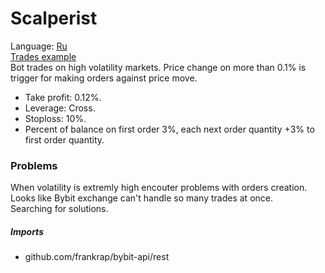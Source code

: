 # Scalperist
Language: [Ru](https://github.com/BlndMrn/Scalperist/blob/main/readme/readme.ru.md)  
[Trades example](https://www.youtube.com/watch?v=ys-YOsoCF34)  
Bot trades on high volatility markets.  Price change on more than 0.1% is trigger for making orders against price move.
- Take profit: 0.12%.
- Leverage: Cross.
- Stoploss: 10%.
- Percent of balance on first order 3%, each next order quantity +3% to first order quantity. 

### Problems
When volatility is extremly high encouter problems with orders creation. Looks like Bybit exchange can't handle so many trades at once.  
Searching for solutions.

##### Imports
- github.com/frankrap/bybit-api/rest
